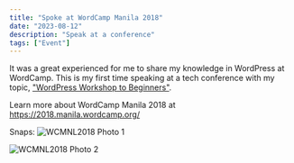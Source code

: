 ```yaml
---
title: "Spoke at WordCamp Manila 2018"
date: "2023-08-12"
description: "Speak at a conference"
tags: ["Event"]
---
```


It was a great experienced for me to share my knowledge in WordPress at WordCamp. This is my first time speaking at a tech conference with my topic, ["WordPress Workshop to Beginners"](https://manila.wordcamp.org/2018/session/wordpress-workshop-for-beginners/). 

Learn more about WordCamp Manila 2018 at https://2018.manila.wordcamp.org/


Snaps:
![WCMNL2018 Photo 1](https://res.cloudinary.com/dytehra8d/image/upload/v1756538302/portfolio/wordcamp2018/wordcamp2018_sjhmbd.jpg)

![WCMNL2018 Photo 2](https://res.cloudinary.com/dytehra8d/image/upload/v1756538302/portfolio/wordcamp2018/worcamp2018__hybogo.jpg)